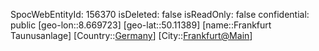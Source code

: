 ﻿---
location: [50.11389,8.669723]
type: Station
tags:
- geo/Station

---
SpocWebEntityId: 156370
isDeleted: false
isReadOnly: false
confidential: public
[geo-lon::8.669723]
[geo-lat::50.11389]
[name::Frankfurt Taunusanlage]
[Country::[Germany](geo/Continent/Europe/Germany.md)]
[City::[Frankfurt@Main](geo/Continent/Europe/Germany/Hessen/Frankfurt@Main.md)]

